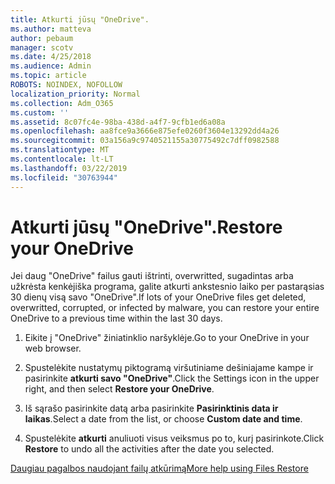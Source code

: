 ```yaml
---
title: Atkurti jūsų "OneDrive".
ms.author: matteva
author: pebaum
manager: scotv
ms.date: 4/25/2018
ms.audience: Admin
ms.topic: article
ROBOTS: NOINDEX, NOFOLLOW
localization_priority: Normal
ms.collection: Adm_O365
ms.custom: ''
ms.assetid: 8c07fc4e-98ba-438d-a4f7-9cfb1ed6a08a
ms.openlocfilehash: aa8fce9a3666e875efe0260f3604e13292dd4a26
ms.sourcegitcommit: 03a156a9c9740521155a30775492c7dff0982588
ms.translationtype: MT
ms.contentlocale: lt-LT
ms.lasthandoff: 03/22/2019
ms.locfileid: "30763944"
---
```

# <a name="restore-your-onedrive"></a><span data-ttu-id="0da17-102">Atkurti jūsų "OneDrive".</span><span class="sxs-lookup"><span data-stu-id="0da17-102">Restore your OneDrive</span></span>

<span data-ttu-id="0da17-103">Jei daug "OneDrive" failus gauti ištrinti, overwritted, sugadintas arba užkrėsta kenkėjiška programa, galite atkurti ankstesnio laiko per pastarąsias 30 dienų visą savo "OneDrive".</span><span class="sxs-lookup"><span data-stu-id="0da17-103">If lots of your OneDrive files get deleted, overwritted, corrupted, or infected by malware, you can restore your entire OneDrive to a previous time within the last 30 days.</span></span>
  
1. <span data-ttu-id="0da17-104">Eikite į "OneDrive" žiniatinklio naršyklėje.</span><span class="sxs-lookup"><span data-stu-id="0da17-104">Go to your OneDrive in your web browser.</span></span>
    
2. <span data-ttu-id="0da17-105">Spustelėkite nustatymų piktogramą viršutiniame dešiniajame kampe ir pasirinkite **atkurti savo "OneDrive"**.</span><span class="sxs-lookup"><span data-stu-id="0da17-105">Click the Settings icon in the upper right, and then select **Restore your OneDrive**.</span></span>
    
3. <span data-ttu-id="0da17-106">Iš sąrašo pasirinkite datą arba pasirinkite **Pasirinktinis data ir laikas**.</span><span class="sxs-lookup"><span data-stu-id="0da17-106">Select a date from the list, or choose **Custom date and time**.</span></span>
    
4. <span data-ttu-id="0da17-107">Spustelėkite **atkurti** anuliuoti visus veiksmus po to, kurį pasirinkote.</span><span class="sxs-lookup"><span data-stu-id="0da17-107">Click **Restore** to undo all the activities after the date you selected.</span></span> 
    
[<span data-ttu-id="0da17-108">Daugiau pagalbos naudojant failų atkūrimą</span><span class="sxs-lookup"><span data-stu-id="0da17-108">More help using Files Restore</span></span>](https://go.microsoft.com/fwlink/?linkid=872874)
  

